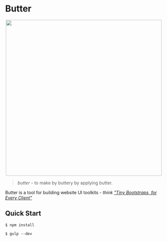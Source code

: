 # Butter
<p align="center">
  <img src="http://media3.giphy.com/media/nQYnLFII2sFcQ/giphy.gif" width="500">
</p>

> _butter_ - to make by buttery by applying butter.

Butter is a tool for building website UI toolkits - _think ["Tiny Bootstraps, for Every Client"](http://daverupert.com/2013/04/responsive-deliverables/#tiny-bootstraps-for-every-client)_


## Quick Start

```shell
$ npm install
```

```shell
$ gulp --dev
```
